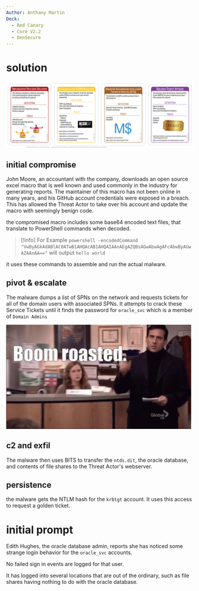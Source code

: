```yaml
---
Author: Anthany Martin
Deck:
  - Red Canary
  - Core V2.2
  - DenSecure
---
```


# solution

![solution](https://github.com/4kmartin/Backdoors-and-Breaches-Scenarios/blob/main/_assets/roasted_solution.png)

## initial compromise

John Moore, an accountant with the company, downloads an open source excel macro that is well known and used commonly in the industry for generating reports. The maintainer of this macro has not been online in many years, and his GitHub account credentials were exposed in a breach. This has allowed the Threat Actor to take over his account and update the macro with seemingly benign code.

the compromised macro includes  some base64 encoded text files, that translate to PowerShell commands when decoded. 

>[!info] For Example
> `powershell -encodedCommand "VwByAGkAdABlAC0ATwB1AHQAcAB1AHQAIAAnAEgAZQBsAGwAbwAgAFcAbwByAGwAZAAnAA=="` will output `hello world`

it uses these commands to assemble and run the actual malware.

## pivot & escalate

The malware dumps a list of SPNs on the network and requests tickets for all of the domain users with associated SPNs. 
It attempts to crack these Service Tickets until it finds the password for `oracle_svc` which is a member of `Domain Admins`

![boom-roasted-the-office.gif](https://github.com/4kmartin/Backdoors-and-Breaches-Scenarios/blob/main/_assets/boom-roasted-the-office.gif)

## c2 and exfil

The malware then uses BITS to transfer the `ntds.dit`, the oracle database, and contents of file shares to the Threat Actor's webserver.

## persistence

the malware gets the NTLM hash for the `krbtgt` account. It uses this access to request a golden ticket.


# initial prompt

Edith Hughes, the oracle database admin, reports she has noticed some strange login behavior for the `oracle_svc` accounts.

No failed sign in events are logged for that user.

It has logged into several locations that are out of the ordinary, such as file shares having nothing to do with the oracle database.

